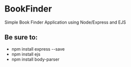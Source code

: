 # BookFinder
Simple Book Finder Application using Node/Express and EJS

## Be sure to:
- npm install express --save
- npm install ejs
- npm install body-parser
